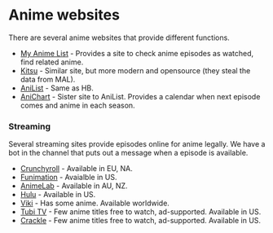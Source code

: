 # Anime websites

There are several anime websites that provide different functions.

* [My Anime List](https://www.myanimelist.net) - Provides a site to check anime episodes as watched, find related anime.
* [Kitsu](https://www.kitsu.io) - Similar site, but more modern and opensource (they steal the data from MAL).
* [AniList](https://www.anilist.co) - Same as HB.
* [AniChart](http://anichart.net/) - Sister site to AniList. Provides a calendar when next episode comes and anime in each season.

### Streaming

Several streaming sites provide episodes online for anime legally.
We have a bot in the channel that puts out a message when a episode is available.

* [Crunchyroll](https://www.crunchyroll.com) - Available in EU, NA.
* [Funimation](https://www.funimation.com) - Avaialble in US.
* [AnimeLab](https://www.animelab.com) - Available in AU, NZ.
* [Hulu](https://www.hulu.com) - Available in US.
* [Viki](https://www.viki.com) - Has some anime. Available worldwide.
* [Tubi TV](http://tubitv.com) - Few anime titles free to watch, ad-supported. Available in US.
* [Crackle](http://www.crackle.com) - Few anime titles free to watch, ad-supported. Available in US.
